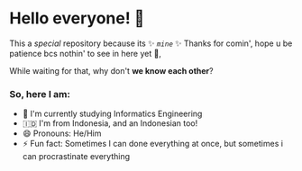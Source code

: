 # Hello everyone! 👋

This a _special_ repository because its ✨ _`mine`_ ✨
Thanks for comin', hope u be patience bcs nothin' to see in here yet 🥲, 

While waiting for that, why don't **we know each other**?

### So, here I am:
- 🏫 I'm currently studying Informatics Engineering
- 🇮🇩 I'm from Indonesia, and an Indonesian too!
- 😄 Pronouns: He/Him
- ⚡ Fun fact: Sometimes I can done everything at once, but sometimes i can procrastinate everything

